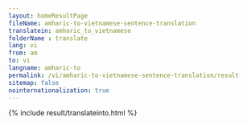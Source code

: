 ```yaml
---
layout: homeResultPage
fileName: amharic-to-vietnamese-sentence-translation
translatein: amharic_to_vietnamese
folderName : translate
lang: vi
from: am
to: vi
langname: amharic-to
permalink: /vi/amharic-to-vietnamese-sentence-translation/result
sitemap: false
nointernationalization: true
---
```

{% include result/translateinto.html %}

<script src="/js/result/translation.js" data-foldername="{{page.folderName}}" data-lang="{{page.lang}}"></script>
